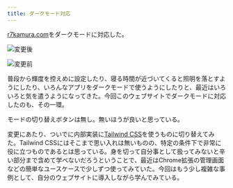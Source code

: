 ```yaml
---
title: ダークモード対応
---
```

[r7kamura.com](https://r7kamura.com/)をダークモードに対応した。

![](https://lh3.googleusercontent.com/gV6xwu9zr8V2l9MCR35Oao8i375zxt4KVECnbqwRBT2ncb4CaGLm9zGoJnH2_XtbzOJGWf2y7iV4Tb--OpviEZY6aMNg5CtaZ3qyBTtnIIQqQFrdqWsUlqQnB2nwJ2C9TEyuqRDgrYjdFB1MVPPIbpTxDRGu3ecYSxAX6QWmMi0rANreZCe_YkBSaNCh "変更後")

![](https://lh3.googleusercontent.com/VnKav-4FEo2vAbCwpQ96go-sZe2ha-Ce97AOtbSRt4rVlLHiSzVVGQVDGMiBV6q7MEC1_xjOAn3-p95N5WcWEPIsbTH6dFMGV1LjTjKZk4RVUEad0lRjSYnCegfIOlOO3Bj9qMiC-v3qvRjfA2i4-ylc4cJN9qva3fLgp6zCOhr8VV6WvqOqXw5rxtnb "変更前")

普段から輝度を控えめに設定したり、寝る時間が近づいてくると照明を落とすようにしたり、いろんなアプリをダークモードで使うようにしたりと、最近はいろいろと気を遣うようになってきた。今回このウェブサイトでダークモードに対応したのも、その一環。

モードの切り替えボタンは無し。無いほうが良いと思っている。

変更にあたり、ついでに内部実装に[Tailwind CSS](https://tailwindcss.com/)を使うものに切り替えてみた。Tailwind CSSにはそこまで思い入れは無いものの、特定の条件下で非常に役に立つものであるとは思っている。身を切って自分事として扱ってみないと辛い部分まで含めて学べないだろうということで、最近はChrome拡張の管理画面などの簡単なユースケースで少しずつ使ってみていた。今回はもう少し複雑な事例として、自分のウェブサイトに導入しながら学んでみている。
